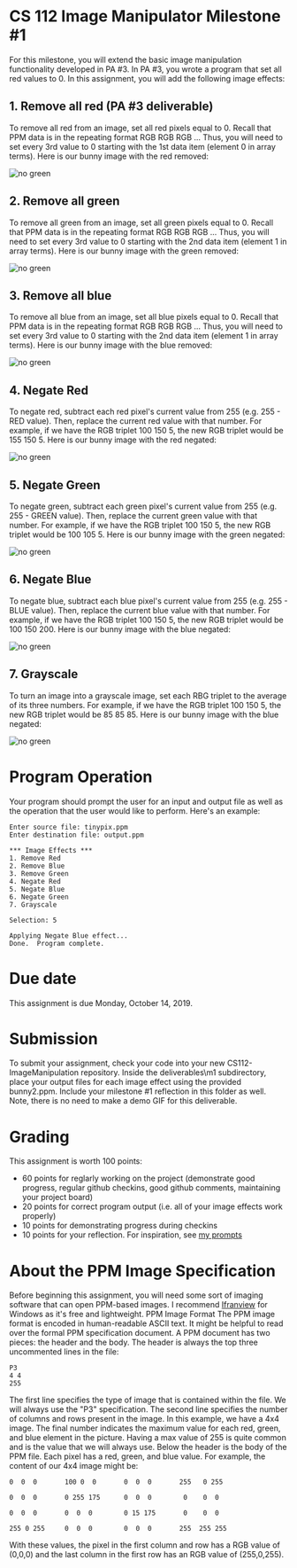 # CS 112 Image Manipulator Milestone #1
For this milestone, you will extend the basic image manipulation functionality developed in PA #3.  In PA #3, you wrote a program that set all red values to 0.  In this assignment, you will add the following image effects:

## 1. Remove all red (PA #3 deliverable)
To remove all red from an image, set all red pixels equal to 0.  Recall that PPM data is in the repeating format RGB RGB RGB ...
Thus, you will need to set every 3rd value to 0 starting with the 1st data item (element 0 in array terms).  Here is our bunny image with the red removed:

![no green](bunny_remove_red.png)  

## 2. Remove all green
To remove all green from an image, set all green pixels equal to 0.  Recall that PPM data is in the repeating format RGB RGB RGB ...
Thus, you will need to set every 3rd value to 0 starting with the 2nd data item (element 1 in array terms).  Here is our bunny image with the green removed:

![no green](bunny_remove_green.png)  

## 3. Remove all blue
To remove all blue from an image, set all blue pixels equal to 0.  Recall that PPM data is in the repeating format RGB RGB RGB ...
Thus, you will need to set every 3rd value to 0 starting with the 2nd data item (element 1 in array terms).  Here is our bunny image with the blue removed:

![no green](bunny_remove_blue.png)  

## 4. Negate Red
To negate red, subtract each red pixel's current value from 255 (e.g. 255 - RED value).  Then, replace the current red value with that number.  For example, if we have the RGB triplet 100 150 5, the new RGB triplet would be 155 150 5.  Here is our bunny image with the red negated:

![no green](bunny_negate_red.png)  

## 5. Negate Green
To negate green, subtract each green pixel's current value from 255 (e.g. 255 - GREEN value).  Then, replace the current green value with that number.  For example, if we have the RGB triplet 100 150 5, the new RGB triplet would be 100 105 5.  Here is our bunny image with the green negated:

![no green](bunny_negate_green.png)  

## 6. Negate Blue
To negate blue, subtract each blue pixel's current value from 255 (e.g. 255 - BLUE value).  Then, replace the current blue value with that number.  For example, if we have the RGB triplet 100 150 5, the new RGB triplet would be 100 150 200.  Here is our bunny image with the blue negated:

![no green](bunny_negate_blue.png)  

## 7. Grayscale
To turn an image into a grayscale image, set each RBG triplet to the average of its three numbers.  For example, if we have the RGB triplet 100 150 5, the new RGB triplet would be 85 85 85.  Here is our bunny image with the blue negated:

![no green](bunny_grayscale.png)

# Program Operation
Your program should prompt the user for an input and output file as well as the operation that the user would like to perform.  Here's an example:

```
Enter source file: tinypix.ppm
Enter destination file: output.ppm

*** Image Effects ***
1. Remove Red
2. Remove Blue
3. Remove Green
4. Negate Red
5. Negate Blue
6. Negate Green
7. Grayscale

Selection: 5

Applying Negate Blue effect...
Done.  Program complete.
```

# Due date
This assignment is due Monday, October 14, 2019. 

# Submission
To submit your assignment, check your code into your new CS112-ImageManipulation repository.  Inside the deliverables\m1 subdirectory, place your output files for each image effect using the provided bunny2.ppm.  Include your milestone #1 reflection in this folder as well.  Note, there is no need to make a demo GIF for this deliverable.

# Grading
This assignment is worth 100 points:
* 60 points for reglarly working on the project (demonstrate good progress, regular github checkins, good github comments, maintaining your project board)
* 20 points for correct program output (i.e. all of your image effects work properly)
* 10 points for demonstrating progress during checkins 
* 10 points for your reflection.  For inspiration, see [my prompts](../../docs/sample_reflection.md) 

# About the PPM Image Specification
Before beginning this assignment, you will need some sort of imaging software that can open PPM-based images.  I recommend  [Ifranview](https://www.irfanview.info/files/iview453_x64.zip) for Windows as it's free and lightweight.
PPM Image Format
The PPM image format is encoded in human-readable ASCII text.  It might be helpful to read over the formal PPM specification document. A PPM document has two pieces: the header and the body.  The header is always the top three uncommented lines in the file:
```
P3
4 4
255
```
The first line specifies the type of image that is contained within the file.  We will always use the "P3" specification.  The second line specifies the number of columns and rows present in the image.  In this example, we have a 4x4 image.  The final number indicates the maximum value for each red, green, and blue element in the picture.  Having a max value of 255 is quite common and is the value that we will always use.  Below the header is the body of the PPM file.  Each pixel has a red, green, and blue value.  For example, the content of our 4x4 image might be:
```
0  0  0       100 0  0       0  0  0       255   0 255

0  0  0       0 255 175      0  0  0        0    0  0

0  0  0       0  0  0        0 15 175       0    0  0

255 0 255     0  0  0        0  0  0       255  255 255
```
With these values, the pixel in the first column and row has a RGB value of (0,0,0) and the last column in the first row has an RGB value of (255,0,255). 



